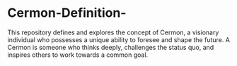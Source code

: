 # Cermon-Definition-
This repository defines and explores the concept of Cermon, a visionary individual who possesses a unique ability to foresee and shape the future. A Cermon is someone who thinks deeply, challenges the status quo, and inspires others to work towards a common goal.
